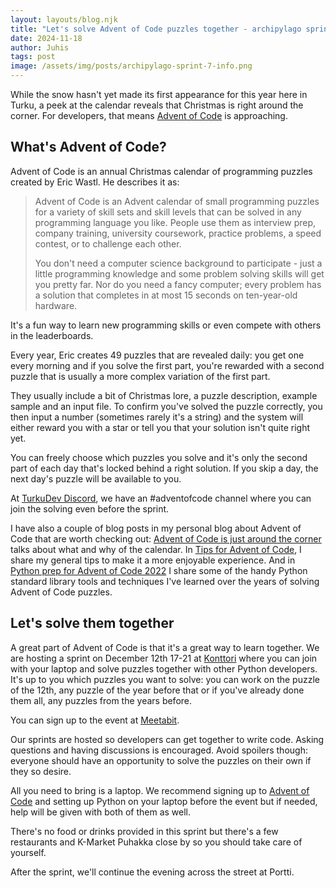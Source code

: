 ```yaml
---
layout: layouts/blog.njk
title: "Let's solve Advent of Code puzzles together - archipylago sprint"
date: 2024-11-18
author: Juhis
tags: post
image: /assets/img/posts/archipylago-sprint-7-info.png
---
```


While the snow hasn't yet made its first appearance for this year here in Turku, a peek at the calendar reveals that Christmas is right around the corner. For developers, that means [Advent of Code](https://adventofcode.com) is approaching.

## What's Advent of Code?

Advent of Code is an annual Christmas calendar of programming puzzles created by Eric Wastl. He describes it as:

> Advent of Code is an Advent calendar of small programming puzzles for a variety of skill sets and skill levels that can be solved in any programming language you like. People use them as interview prep, company training, university coursework, practice problems, a speed contest, or to challenge each other.
>
> You don't need a computer science background to participate - just a little programming knowledge and some problem solving skills will get you pretty far. Nor do you need a fancy computer; every problem has a solution that completes in at most 15 seconds on ten-year-old hardware.

It's a fun way to learn new programming skills or even compete with others in the leaderboards.

Every year, Eric creates 49 puzzles that are revealed daily: you get one every morning and if you solve the first part, you're rewarded with a second puzzle that is usually a more complex variation of the first part.

They usually include a bit of Christmas lore, a puzzle description, example sample and an input file. To confirm you've solved the puzzle correctly, you then input a number (sometimes rarely it's a string) and the system will either reward you with a star or tell you that your solution isn't quite right yet.

You can freely choose which puzzles you solve and it's only the second part of each day that's locked behind a right solution. If you skip a day, the next day's puzzle will be available to you.

At [TurkuDev Discord](/discord), we have an #adventofcode channel where you can join the solving even before the sprint.

I have also a couple of blog posts in my personal blog about Advent of Code that are worth checking out: [Advent of Code is just around the corner](https://hamatti.org/posts/advent-of-code-is-just-around-the-corner/) talks about what and why of the calendar. In [Tips for Advent of Code](https://hamatti.org/posts/tips-for-advent-of-code/), I share my general tips to make it a more enjoyable experience. And in [Python prep for Advent of Code 2022](https://hamatti.org/posts/python-prep-for-advent-of-code-2022/) I share some of the handy Python standard library tools and techniques I've learned over the years of solving Advent of Code puzzles.

## Let's solve them together

A great part of Advent of Code is that it's a great way to learn together. We are hosting a sprint on December 12th 17-21 at [Konttori](https://sites.utu.fi/konttori/) where you can join with your laptop and solve puzzles together with other Python developers. It's up to you which puzzles you want to solve: you can work on the puzzle of the 12th, any puzzle of the year before that or if you've already done them all, any puzzles from the years before.

You can sign up to the event at [Meetabit](https://meetabit.com/events/archipylago-7-sprint-at-konttori).

Our sprints are hosted so developers can get together to write code. Asking questions and having discussions is encouraged. Avoid spoilers though: everyone should have an opportunity to solve the puzzles on their own if they so desire.

All you need to bring is a laptop. We recommend signing up to [Advent of Code](https://adventofcode.com) and setting up Python on your laptop before the event but if needed, help will be given with both of them as well.

There's no food or drinks provided in this sprint but there's a few restaurants and K-Market Puhakka close by so you should take care of yourself.

After the sprint, we'll continue the evening across the street at Portti.
